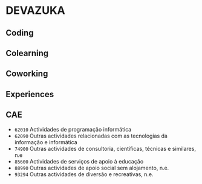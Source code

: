 # DEVAZUKA

## Coding

## Colearning

## Coworking

## Experiences

## CAE

 - `62010` Actividades de programação informática
 - `62090` Outras actividades relacionadas com as tecnologias da informação e informática
 - `74900` Outras actividades de consultoria, científicas, técnicas e similares, n.e
 - `85600` Actividades de serviços de apoio à educação
 - `88990` Outras actividades de apoio social sem alojamento, n.e.
 - `93294` Outras actividades de diversão e recreativas, n.e.

